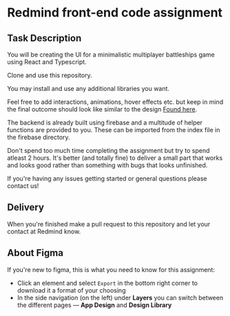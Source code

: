 # Redmind front-end code assignment

## Task Description

You will be creating the UI for a minimalistic multiplayer battleships game using React and Typescript.

Clone and use this repository.

You may install and use any additional libraries you want.

Feel free to add interactions, animations, hover effects etc. but keep in mind the final outcome should look like similar to the design [Found here](https://www.figma.com/file/Ub8oaA72Q5A0lHgMxiDtmu/Redmind-Frontend-Test-Design?node-id=14%3A4).

The backend is already built using firebase and a multitude of helper functions are provided to you. These can be imported from the index file in the firebase directory.

Don't spend too much time completing the assignment but try to spend atleast 2 hours.
It's better (and totally fine) to deliver a small part that works and looks good rather than something with bugs that looks unfinished.

If you're having any issues getting started or general questions please contact us!

## Delivery

When you're finished make a pull request to this repository and let your contact at Redmind know.

## About Figma

If you're new to figma, this is what you need to know for this assignment:

- Click an element and select `Export` in the bottom right corner to download it a format of your choosing
- In the side navigation (on the left) under **Layers** you can switch between the different pages — **App Design** and **Design Library**
